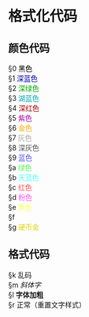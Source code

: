 <!-- community/creation/tutorialFormattingCode -->

# 格式化代码
## 颜色代码
§0 <font color=#000000>黑色</font></br>
§1 <font color=#0000AA>深蓝色</font></br>
§2 <font color=#00AA00>深绿色</font></br>
§3 <font color=#00AAAA>湖蓝色</font></br>
§4 <font color=#AA0000>深红色</font></br>
§5 <font color=#AA00AA>紫色</font></br>
§6 <font color=#FFAA00>金色</font></br>
§7 <font color=#AAAAAA>灰色</font></br>
§8 <font color=#555555>深灰色</font></br>
§9 <font color=#5555FF>蓝色</font></br>
§a <font color=#55FF55>绿色</font></br>
§b <font color=#55FFFF>天蓝色</font></br>
§c <font color=#FF5555>红色</font></br>
§d <font color=#FF55FF>粉色</font></br>
§e <font color=#FFFF55>黄色</font></br>
§f <font color=#FFFFFF>白色</font></br>
§g <font color=#DDD605>硬币金</font></br>
## 格式代码
§k 乱码</br>
§m *斜体字*</br>
§l **字体加粗**</br>
§r 正常（重置文字样式）</br>

<!--● 其他
 money
 护甲
 饱食度-->
